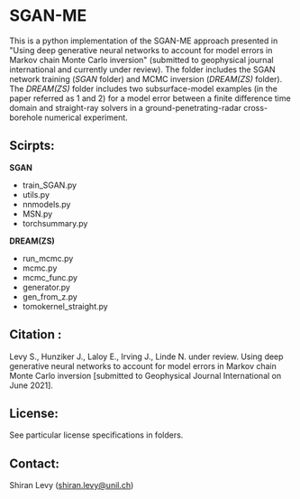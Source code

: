 # SGAN-ME

This is a python implementation of the SGAN-ME approach presented in "Using deep generative neural networks to account for model errors in Markov chain Monte Carlo inversion" (submitted to geophysical journal international and currently under review). The folder includes the SGAN network training (*SGAN* folder) and MCMC inversion (*DREAM(ZS)* folder). The *DREAM(ZS)* folder includes two subsurface-model examples (in the paper referred as 1 and 2) for a model error between a finite difference time domain and straight-ray solvers in a ground-penetrating-radar cross-borehole numerical experiment.

## Scirpts:

**SGAN**
- train_SGAN.py
- utils.py
- nnmodels.py
- MSN.py
- torchsummary.py

**DREAM(ZS)**
- run_mcmc.py
- mcmc.py
- mcmc_func.py
- generator.py
- gen_from_z.py
- tomokernel_straight.py

## Citation :

Levy S., Hunziker J., Laloy E., Irving J., Linde N. under review. Using deep generative neural networks to account for model errors in Markov chain Monte Carlo inversion [submitted to Geophysical Journal International on June 2021].

## License:

See particular license specifications in folders.

## Contact:

Shiran Levy (shiran.levy@unil.ch)

